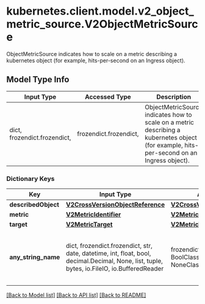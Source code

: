 # kubernetes.client.model.v2_object_metric_source.V2ObjectMetricSource

ObjectMetricSource indicates how to scale on a metric describing a kubernetes object (for example, hits-per-second on an Ingress object).

## Model Type Info
Input Type | Accessed Type | Description | Notes
------------ | ------------- | ------------- | -------------
dict, frozendict.frozendict,  | frozendict.frozendict,  | ObjectMetricSource indicates how to scale on a metric describing a kubernetes object (for example, hits-per-second on an Ingress object). | 

### Dictionary Keys
Key | Input Type | Accessed Type | Description | Notes
------------ | ------------- | ------------- | ------------- | -------------
**describedObject** | [**V2CrossVersionObjectReference**](V2CrossVersionObjectReference.md) | [**V2CrossVersionObjectReference**](V2CrossVersionObjectReference.md) |  | 
**metric** | [**V2MetricIdentifier**](V2MetricIdentifier.md) | [**V2MetricIdentifier**](V2MetricIdentifier.md) |  | 
**target** | [**V2MetricTarget**](V2MetricTarget.md) | [**V2MetricTarget**](V2MetricTarget.md) |  | 
**any_string_name** | dict, frozendict.frozendict, str, date, datetime, int, float, bool, decimal.Decimal, None, list, tuple, bytes, io.FileIO, io.BufferedReader | frozendict.frozendict, str, BoolClass, decimal.Decimal, NoneClass, tuple, bytes, FileIO | any string name can be used but the value must be the correct type | [optional]

[[Back to Model list]](../../README.md#documentation-for-models) [[Back to API list]](../../README.md#documentation-for-api-endpoints) [[Back to README]](../../README.md)

